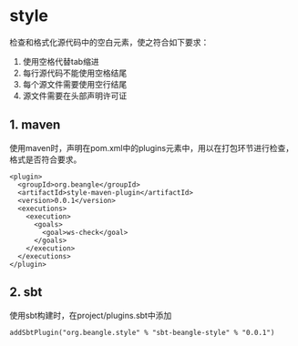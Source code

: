 # style
  检查和格式化源代码中的空白元素，使之符合如下要求：

  1. 使用空格代替tab缩进
  2. 每行源代码不能使用空格结尾
  3. 每个源文件需要使用空行结尾
  4. 源文件需要在头部声明许可证

## 1. maven
  使用maven时，声明在pom.xml中的plugins元素中，用以在打包环节进行检查，格式是否符合要求。

    <plugin>
      <groupId>org.beangle</groupId>
      <artifactId>style-maven-plugin</artifactId>
      <version>0.0.1</version>
      <executions>
        <execution>
          <goals>
            <goal>ws-check</goal>
          </goals>
        </execution>
      </executions>
    </plugin>

## 2. sbt
  使用sbt构建时，在project/plugins.sbt中添加

    addSbtPlugin("org.beangle.style" % "sbt-beangle-style" % "0.0.1")

